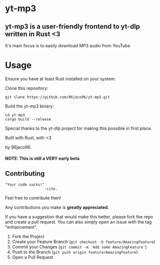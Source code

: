 # yt-mp3

## yt-mp3 is a user-friendly frontend to yt-dlp written in Rust <3

It's main focus is to easily download MP3 audio from YouTube

# Usage

Ensure you have at least Rust installed on your system.

Clone this repository:


    git clone https://github.com/96jaco96/yt-mp3.git

Build the yt-mp3 binary:

    cd yt-mp3
    cargo build --release


Special thanks to the yt-dlp project for making this possible in first place.

Built with Rust, with <3 

by 96jaco96.

#### NOTE: This is still a VERY early beta

## Contributing

    "Your code sucks!" 
                      -cite.

Feel free to contribute then!

Any contributions you make is **greatly appreciated**.

If you have a suggestion that would make this better, please fork the repo and create a pull request. You can also simply open an issue with the tag "enhancement".

1. Fork the Project
2. Create your Feature Branch (`git checkout -b feature/AmazingFeature`)
3. Commit your Changes (`git commit -m 'Add some AmazingFeature'`)
4. Push to the Branch (`git push origin feature/AmazingFeature`)
5. Open a Pull Request
